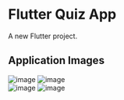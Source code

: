 # Flutter Quiz App

A new Flutter project.

<h2>Application Images</h2>

![image](https://github.com/Jaydeepsinh-Devda/Flutter_Quiz_App/assets/88308058/6bfbd385-2f7c-40ed-9d62-30c7fc781b3c)
![image](https://github.com/Jaydeepsinh-Devda/Flutter_Quiz_App/assets/88308058/5f1d2a76-76c4-4643-9f4a-9d2fd692a13f)  
![image](https://github.com/Jaydeepsinh-Devda/Flutter_Quiz_App/assets/88308058/c5deddf1-ad99-4c13-b64a-6c9ea4207773)
![image](https://github.com/Jaydeepsinh-Devda/Flutter_Quiz_App/assets/88308058/9144773f-f7b3-49ae-92fa-06a567ba0a89)
